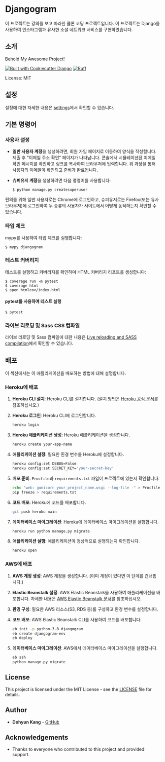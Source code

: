 # Djangogram

이 프로젝트는 강의를 보고 따라한 클론 코딩 프로젝트입니다. 이 프로젝트는 Django를 사용하여 인스타그램과 유사한 소셜 네트워크 서비스를 구현하였습니다.

## 소개

Behold My Awesome Project!

[![Built with Cookiecutter Django](https://img.shields.io/badge/built%20with-Cookiecutter%20Django-ff69b4.svg?logo=cookiecutter)](https://github.com/cookiecutter/cookiecutter-django/)
[![Ruff](https://img.shields.io/endpoint?url=https://raw.githubusercontent.com/astral-sh/ruff/main/assets/badge/v2.json)](https://github.com/astral-sh/ruff)

License: MIT

## 설정

설정에 대한 자세한 내용은 [settings](http://cookiecutter-django.readthedocs.io/en/latest/settings.html)에서 확인할 수 있습니다.

## 기본 명령어

### 사용자 설정

- **일반 사용자 계정**을 생성하려면, 회원 가입 페이지로 이동하여 양식을 작성합니다. 제출 후 "이메일 주소 확인" 페이지가 나타납니다. 콘솔에서 시뮬레이션된 이메일 확인 메시지를 확인하고 링크를 복사하여 브라우저에 입력합니다. 위 과정을 통해 사용자의 이메일이 확인되고 준비가 완료됩니다.

- **슈퍼유저 계정**을 생성하려면 다음 명령어를 사용합니다:

      $ python manage.py createsuperuser

편의를 위해 일반 사용자로는 Chrome에 로그인하고, 슈퍼유저로는 Firefox(또는 유사 브라우저)에 로그인하여 두 종류의 사용자가 사이트에서 어떻게 동작하는지 확인할 수 있습니다.

### 타입 체크

mypy를 사용하여 타입 체크를 실행합니다:

    $ mypy djangogram

### 테스트 커버리지

테스트를 실행하고 커버리지를 확인하며 HTML 커버리지 리포트를 생성합니다:

    $ coverage run -m pytest
    $ coverage html
    $ open htmlcov/index.html

#### pytest를 사용하여 테스트 실행

    $ pytest

### 라이브 리로딩 및 Sass CSS 컴파일

라이브 리로딩 및 Sass 컴파일에 대한 내용은 [Live reloading and SASS compilation](https://cookiecutter-django.readthedocs.io/en/latest/developing-locally.html#sass-compilation-live-reloading)에서 확인할 수 있습니다.

## 배포

이 섹션에서는 이 애플리케이션을 배포하는 방법에 대해 설명합니다.

### Heroku에 배포

1. **Heroku CLI 설치**: Heroku CLI를 설치합니다. (설치 방법은 [Heroku 공식 문서](https://devcenter.heroku.com/articles/heroku-cli)를 참조하십시오.)

2. **Heroku 로그인**: Heroku CLI에 로그인합니다.

    ```sh
    heroku login
    ```

3. **Heroku 애플리케이션 생성**: Heroku 애플리케이션을 생성합니다.

    ```sh
    heroku create your-app-name
    ```

4. **애플리케이션 설정**: 필요한 환경 변수를 Heroku에 설정합니다.

    ```sh
    heroku config:set DEBUG=False
    heroku config:set SECRET_KEY='your-secret-key'
    ```

5. **배포 준비**: `Procfile`과 `requirements.txt` 파일이 프로젝트에 있는지 확인합니다.

    ```sh
    echo "web: gunicorn your_project_name.wsgi --log-file -" > Procfile
    pip freeze > requirements.txt
    ```

6. **코드 배포**: Heroku에 코드를 배포합니다.

    ```sh
    git push heroku main
    ```

7. **데이터베이스 마이그레이션**: Heroku에 데이터베이스 마이그레이션을 실행합니다.

    ```sh
    heroku run python manage.py migrate
    ```

8. **애플리케이션 실행**: 애플리케이션이 정상적으로 실행되는지 확인합니다.

    ```sh
    heroku open
    ```

### AWS에 배포

1. **AWS 계정 생성**: AWS 계정을 생성합니다. (이미 계정이 있다면 이 단계를 건너뜁니다.)

2. **Elastic Beanstalk 설정**: AWS Elastic Beanstalk을 사용하여 애플리케이션을 배포합니다. 자세한 내용은 [AWS Elastic Beanstalk 문서](https://docs.aws.amazon.com/elasticbeanstalk/latest/dg/create-deploy-python-django.html)를 참조하십시오.

3. **환경 구성**: 필요한 AWS 리소스(S3, RDS 등)를 구성하고 환경 변수를 설정합니다.

4. **코드 배포**: AWS Elastic Beanstalk CLI를 사용하여 코드를 배포합니다.

    ```sh
    eb init -p python-3.8 djangogram
    eb create djangogram-env
    eb deploy
    ```

5. **데이터베이스 마이그레이션**: AWS에서 데이터베이스 마이그레이션을 실행합니다.

    ```sh
    eb ssh
    python manage.py migrate
    ```

## License

This project is licensed under the MIT License - see the [LICENSE](LICENSE) file for details.

## Author

- **Dohyun Kang** - [GitHub](https://github.com/DohyunKang)

## Acknowledgements

- Thanks to everyone who contributed to this project and provided support.
